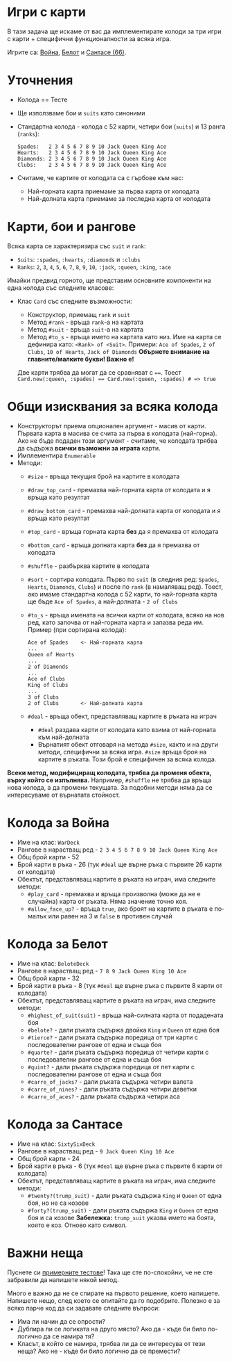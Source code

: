 # Игри с карти

В тази задача ще искаме от вас да имплементирате колоди за три
игри с карти + специфични функционалности за всяка игра.

Игрите са: [Война](https://en.wikipedia.org/wiki/War_\(card_game\)), [Белот](https://en.wikipedia.org/wiki/Belote) и [Сантасе (66)](https://en.wikipedia.org/wiki/Sixty-six_\(card_game\)).

# Уточнения

*   Колода == Тесте
*   Ще използваме бои и `suits` като синоними
*   Стандартна колода - колода с 52 карти, четири бои (`suits`) и 13 ранга (`ranks`):

        Spades:   2 3 4 5 6 7 8 9 10 Jack Queen King Ace
        Hearts:   2 3 4 5 6 7 8 9 10 Jack Queen King Ace
        Diamonds: 2 3 4 5 6 7 8 9 10 Jack Queen King Ace
        Clubs:    2 3 4 5 6 7 8 9 10 Jack Queen King Ace

*   Считаме, че картите от колодата са с гърбове към нас:
    *   Най-горната карта приемаме за първа карта от колодата
    *   Най-долната карта приемаме за последна карта от колодата

# Карти, бои и рангове

Всяка карта се характеризира със `suit` и `rank`:
*   `Suits`: `:spades`, `:hearts`, `:diamonds` и `:clubs`
*   `Ranks`: `2`, `3`, `4`, `5`, `6`, `7`, `8`, `9`, `10`, `:jack`, `:queen`, `:king`, `:ace`

Имайки предвид горното, ще представим основните компоненти на една колода със следните класове:

*   Клас `Card` със следните възможности:
    *   Конструктор, приемащ `rank` и `suit`
    *   Метод `#rank` - връща `rank`-а на картата
    *   Метод `#suit` - връща `suit`-а на картата
    *   Метод `#to_s` - връща името на картата като низ. Име на карта се дефинира като: `<Rank> of <Suit>`.
        Примери: `Ace of Spades`, `2 of Clubs`, `10 of Hearts`, `Jack of Diamonds`
        **Обърнете внимание на главните/малките букви! Важно е!**

    Две карти трябва да могат да се сравняват с `==`.
    Тоест `Card.new(:queen, :spades) == Card.new(:queen, :spades) # => true`

# Общи изисквания за всяка колода

*   Конструкторът приема опционален аргумент - масив от карти. Първата карта в масива се счита за първа
    в колодата (най-горна). Ако не бъде подаден този аргумент - считаме, че колодата трябва да съдържа **всички възможни за играта** карти.
*   Имплементира `Enumerable`
*   Методи:
    *   `#size` - връща текущия брой на картите в колодата
    *   `#draw_top_card` - премахва най-горната карта от колодата и я връща като резултат
    *   `#draw_bottom_card` - премахва най-долната карта от колодата и я връща като резултат
    *   `#top_card` - връща горната карта **без** да я премахва от колодата
    *   `#bottom_card` - връща долната карта **без** да я премахва от колодата
    *   `#shuffle` - разбърква картите в колодата
    *   `#sort` - сортира колодата. Първо по `suit` (в следния ред: `Spades`, `Hearts`, `Diamonds`, `Clubs`) и
        после по `rank` (в намаляващ ред). Тоест, ако имаме стандартна колода с 52
        карти, то най-горната карта ще бъде `Ace of Spades`, а най-долната - `2 of Clubs`
    *   `#to_s` - връща имената на всички карти от колодата, всяко на нов ред,
        като започва от най-горната карта и запазва реда им. Пример (при сортирана колода):

            Ace of Spades    <- Най-горната карта
            ...
            Queen of Hearts
            ...
            2 of Diamonds
            ...
            Ace of Clubs
            King of Clubs
            ...
            3 of Clubs
            2 of Clubs       <- Най-долната карта

    *   `#deal` - връща обект, представляващ картите в ръката на играч
        *   `#deal` раздава карти от колодата като взима от най-горната към най-долната
        *   Върнатият обект отговаря на метода `#size`, както и на други методи, специфични за всяка игра. `#size` връща броя на картите в ръката. Този брой е специфичен за всяка колода.

**Всеки метод, модифициращ колодата, трябва да променя обекта, върху който се изпълнява.** Например, `#shuffle` не трябва да връща нова колода, а да промени текущата. За подобни методи няма да се интересуваме от върнатата стойност.

# Колода за Война

*   Име на клас: `WarDeck`
*   Рангове в нарастващ ред - `2 3 4 5 6 7 8 9 10 Jack Queen King Ace`
*   Общ брой карти - 52
*   Брой карти в ръка - 26 (тук `#deal` ще върне ръка с първите 26 карти от колодата)
*   Обектът, представляващ картите в ръката на играч, има следните методи:
    *   `#play_card` - премахва и връща произволна (може да не е случайна) карта от ръката. Няма значение точно коя.
    *   `#allow_face_up?` - връща `true`, ако броят на картите в ръката е по-малък или
        равен на 3 и `false` в противен случай

# Колода за Белот

*   Име на клас: `BeloteDeck`
*   Рангове в нарастващ ред - `7 8 9 Jack Queen King 10 Ace`
*   Общ брой карти - 32
*   Брой карти в ръка - 8 (тук `#deal` ще върне ръка с първите 8 карти от колодата)
*   Обектът, представляващ картите в ръката на играч, има следните методи:
    *   `#highest_of_suit(suit)` - връща най-силната карта от подадената боя
    *   `#belote?` - дали ръката съдържа двойка `King` и `Queen` от една боя
    *   `#tierce?` - дали ръката съдържа поредица от три карти с последователни рангове от една и съща боя
    *   `#quarte?` - дали ръката съдържа поредица от четири карти с последователни рангове от една и съща боя
    *   `#quint?` - дали ръката съдържа поредица от пет карти с последователни рангове от една и съща боя
    *   `#carre_of_jacks?` - дали ръката съдържа четири валета
    *   `#carre_of_nines?` - дали ръката съдържа четири деветки
    *   `#carre_of_aces?` - дали ръката съдържа четири аса

# Колода за Сантасе

*   Име на клас: `SixtySixDeck`
*   Рангове в нарастващ ред - `9 Jack Queen King 10 Ace`
*   Общ брой карти - 24
*   Брой карти в ръка - 6 (тук `#deal` ще върне ръка с първите 6 карти от колодата)
*   Обектът, представляващ картите в ръката на играч, има следните методи:
    *   `#twenty?(trump_suit)` - дали ръката съдържа `King` и `Queen` от една боя, но не са козове
    *   `#forty?(trump_suit)` - дали ръката съдържа `King` и `Queen` от една боя и са козове
    **Забележка:** `trump_suit` указва името на боята, която е коз. Отново като символ.

# Важни неща

Пуснете си [примерните тестове](http://github.com/fmi/ruby-homework/blob/master/tasks/04/sample_spec.rb)! Така ще сте по-спокойни, че не сте забравили да напишете някой метод.

Много е важно да не се спирате на първото решение, което напишете.
Напишете нещо, след което се опитайте да го подобрите.
Полезно е за всяко парче код да си задавате следните въпроси:

- Има ли начин да се опрости?
- Дублира ли се логиката на друго място? Ако да - къде би било по-логично да се намира тя?
- Класът, в който се намира, трябва ли да се интересува от тези неща? Ако не - къде би било логично да се премести?
